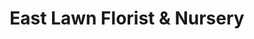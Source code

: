 ---
title: "East Lawn Florist & Nursery"
url: /sacramento/east-lawn-florist-and-nursery/
shop: florist
---